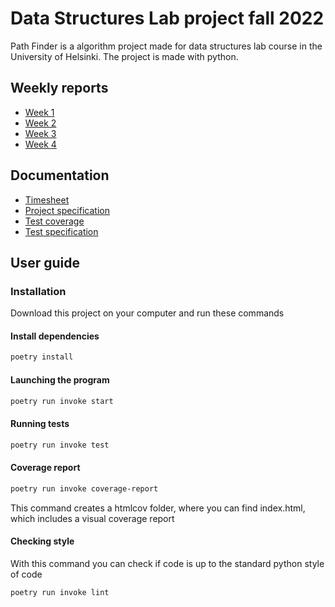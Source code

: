 # Data Structures Lab project fall 2022

Path Finder is a algorithm project made for data structures lab course in the University of Helsinki. The project is made with python.

## Weekly reports
- [Week 1](https://github.com/evahteri/Path-Finder/blob/main/documentation/weekly_reports/week1.md)
- [Week 2](https://github.com/evahteri/Path-Finder/blob/main/documentation/weekly_reports/week2.md)
- [Week 3](https://github.com/evahteri/Path-Finder/blob/main/documentation/weekly_reports/week3.md)
- [Week 4](https://github.com/evahteri/Path-Finder/blob/main/documentation/weekly_reports/week4.md)

## Documentation
- [Timesheet](https://github.com/evahteri/Path-Finder/blob/main/documentation/timesheet.md)
- [Project specification](https://github.com/evahteri/Path-Finder/blob/main/documentation/specification.md)
- [Test coverage](https://github.com/evahteri/Path-Finder/blob/main/documentation/coverage_report.png)
- [Test specification](https://github.com/evahteri/Path-Finder/blob/main/documentation/test_specification.md)


## User guide

### Installation

Download this project on your computer and run these commands

#### Install dependencies

```bash
poetry install
```
#### Launching the program

```bash
poetry run invoke start
```
#### Running tests

```bash
poetry run invoke test
```

#### Coverage report

```bash
poetry run invoke coverage-report
```
This command creates a htmlcov folder, where you can find index.html, which includes a visual coverage report

#### Checking style

With this command you can check if code is up to the standard python style of code

```bash
poetry run invoke lint
```


